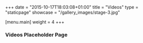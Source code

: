 +++
date = "2015-10-17T18:03:08+01:00"
title = "Videos"
type = "staticpage"
showcase = "/gallery_images/stage-3.jpg"

[menu.main]
weight = 4
+++

### Videos Placeholder Page ###